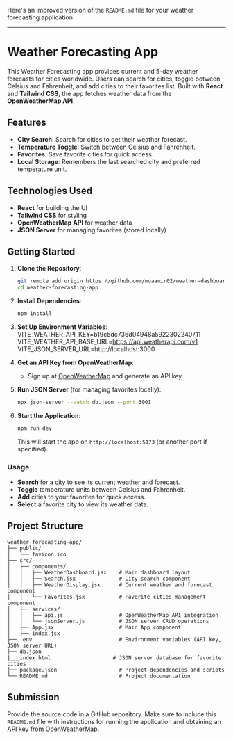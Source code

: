 Here's an improved version of the `README.md` file for your weather forecasting application:

---

# Weather Forecasting App

This Weather Forecasting app provides current and 5-day weather forecasts for cities worldwide. Users can search for cities, toggle between Celsius and Fahrenheit, and add cities to their favorites list. Built with **React** and **Tailwind CSS**, the app fetches weather data from the **OpenWeatherMap API**.

## Features

- **City Search**: Search for cities to get their weather forecast.
- **Temperature Toggle**: Switch between Celsius and Fahrenheit.
- **Favorites**: Save favorite cities for quick access.
- **Local Storage**: Remembers the last searched city and preferred temperature unit.

## Technologies Used

- **React** for building the UI
- **Tailwind CSS** for styling
- **OpenWeatherMap API** for weather data
- **JSON Server** for managing favorites (stored locally)

## Getting Started

1. **Clone the Repository**:

   ```bash
   git remote add origin https://github.com/moaamir02/weather-dashboard.git
   cd weather-forecasting-app
   ```

2. **Install Dependencies**:

   ```bash
   npm install
   ```

3. **Set Up Environment Variables**:
VITE_WEATHER_API_KEY=b19c5dc736d04948a5922302240711
VITE_WEATHER_API_BASE_URL=https://api.weatherapi.com/v1
VITE_JSON_SERVER_URL=http://localhost:3000



4. **Get an API Key from OpenWeatherMap**:

   - Sign up at [OpenWeatherMap](https://www.weatherapi.com) and generate an API key.




5. **Run JSON Server** (for managing favorites locally):

   ```bash
   npx json-server --watch db.json --port 3001
   ```

6. **Start the Application**:

   ```bash
   npm run dev
   ```

   This will start the app on `http://localhost:5173` (or another port if specified).

### Usage

- **Search** for a city to see its current weather and forecast.
- **Toggle** temperature units between Celsius and Fahrenheit.
- **Add** cities to your favorites for quick access.
- **Select** a favorite city to view its weather data.

## Project Structure

```
weather-forecasting-app/
├── public/
│   └── favicon.ico
├── src/
│   ├── components/
│   │   ├── WeatherDashboard.jsx    # Main dashboard layout
│   │   ├── Search.jsx              # City search component
│   │   ├── WeatherDisplay.jsx      # Current weather and forecast component
│   │   └── Favorites.jsx           # Favorite cities management component
│   ├── services/
│   │   ├── api.js                  # OpenWeatherMap API integration
│   │   └── jsonServer.js           # JSON server CRUD operations
│   ├── App.jsx                     # Main App component
│   ├── index.jsx
├── .env                            # Environment variables (API key, JSON server URL)
├── db.json     
|___index.html                    # JSON server database for favorite cities
├── package.json                    # Project dependencies and scripts
└── README.md                       # Project documentation
```

## Submission

Provide the source code in a GitHub repository. Make sure to include this `README.md` file with instructions for running the application and obtaining an API key from OpenWeatherMap.